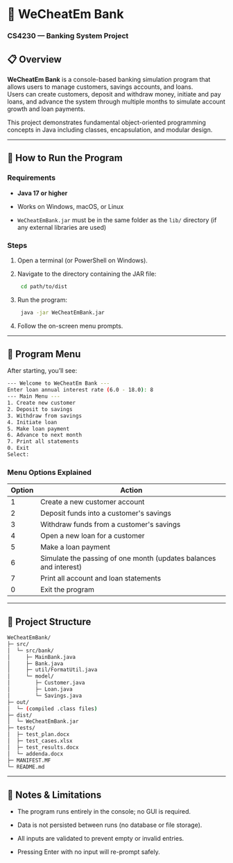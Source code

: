 # 🏦 WeCheatEm Bank  
### CS4230 — Banking System Project  

## 📋 Overview
**WeCheatEm Bank** is a console-based banking simulation program that allows users to manage customers, savings accounts, and loans.  
Users can create customers, deposit and withdraw money, initiate and pay loans, and advance the system through multiple months to simulate account growth and loan payments.

This project demonstrates fundamental object-oriented programming concepts in Java including classes, encapsulation, and modular design.

---

## 🚀 How to Run the Program
### Requirements
- **Java 17 or higher**

- Works on Windows, macOS, or Linux

- `WeCheatEmBank.jar` must be in the same folder as the `lib/` directory (if any external libraries are used)

### Steps
1. Open a terminal (or PowerShell on Windows).  

2. Navigate to the directory containing the JAR file:
   ```bash
    cd path/to/dist
   ```
3. Run the program:
   ```bash
    java -jar WeCheatEmBank.jar
   ```

4. Follow the on-screen menu prompts.

---

## 🧭 Program Menu
After starting, you’ll see:
```bash
--- Welcome to WeCheatEm Bank ---
Enter loan annual interest rate (6.0 - 18.0): 8
--- Main Menu ---
1. Create new customer
2. Deposit to savings
3. Withdraw from savings
4. Initiate loan
5. Make loan payment
6. Advance to next month
7. Print all statements
0. Exit
Select:
```
###  Menu Options Explained
| Option | Action |
|--------|--------|
| 1 | Create a new customer account |
| 2 | Deposit funds into a customer's savings |
| 3 | Withdraw funds from a customer's savings |
| 4 | Open a new loan for a customer |
| 5 | Make a loan payment |
| 6 | Simulate the passing of one month (updates balances and interest) |
| 7 | Print all account and loan statements |
| 0 | Exit the program |

---
## 🧱 Project Structure
```bash
WeCheatEmBank/
├─ src/
│  └─ src/bank/
│     ├─ MainBank.java
│     ├─ Bank.java
│     ├─ util/FormatUtil.java
│     └─ model/
│        ├─ Customer.java
│        ├─ Loan.java
│        └─ Savings.java
├─ out/
│  └─ (compiled .class files)
├─ dist/
│  └─ WeCheatEmBank.jar
├─ tests/
│  ├─ test_plan.docx
│  ├─ test_cases.xlsx
│  ├─ test_results.docx
│  └─ addenda.docx
├─ MANIFEST.MF
└─ README.md
```
---
## 🧠 Notes & Limitations

- The program runs entirely in the console; no GUI is required.

- Data is not persisted between runs (no database or file storage).

- All inputs are validated to prevent empty or invalid entries.

- Pressing Enter with no input will re-prompt safely.